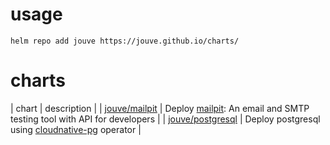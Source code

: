 # usage

```console
helm repo add jouve https://jouve.github.io/charts/
```

# charts

| chart                                 | description                                                                                                  |
| [jouve/mailpit](charts/mailpit)       | Deploy [mailpit](https://github.com/axllent/mailpit): An email and SMTP testing tool with API for developers |
| [jouve/postgresql](charts/postgresql) | Deploy postgresql using [cloudnative-pg](https://cloudnative-pg.io/) operator                                |
